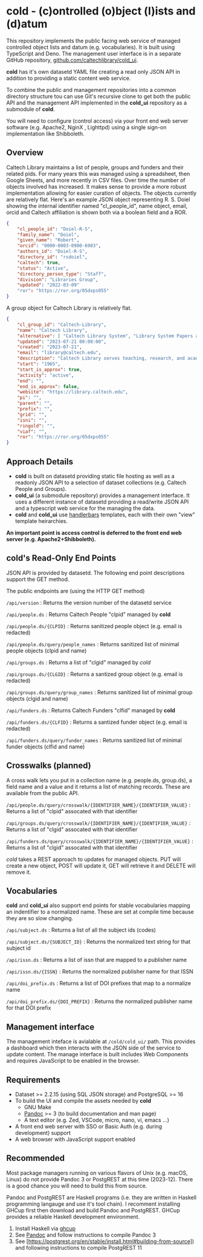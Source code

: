 cold - (c)ontrolled (o)bject (l)ists and (d)atum
================================================

This repository implements the public facing web service of managed controlled object lists and datum (e.g. vocabularies). It is built using TypeScript and Deno.  The management user interface is in a separate GitHub repository, [github.com/caltechlibrary/cold_ui](https://github.com/caltechlibrary/cold_ui).

**cold** has it's own datasetd YAML file creating a read only JSON API in addition to providing a static content web service.

To combine the public and management repositories into a common directory structure tou can use Git's recursive clone to get both the public API and the management API implemented in the **cold_ui** repository as a submodule of **cold**.

You will need to configure (control access) via your front end web server software (e.g. Apache2, NginX , Lighttpd) using a single sign-on implementation like Shibboleth.

Overview
--------

Caltech Library maintains a list of people, groups and funders and their related pids. For many years this was managed using a spreadsheet, then Google Sheets, and more recently in CSV files. Over time the number of objects involved has increased. It makes sense to provide a more robust implementation allowing for easier curation of objects. The objects currently are relatively flat.  Here's an example JSON object representing R. S. Doiel showing the internal identifier named "cl_people_id", name object, email, orcid and Caltech affiliation is shown both via a boolean field and a ROR.

~~~json
{
    "cl_people_id": "Doiel-R-S",
    "family_name": "Doiel",
    "given_name": "Robert",
    "orcid": "0000-0003-0900-6903",
    "authors_id": "Doiel-R-S",
    "directory_id": "rsdoiel",
    "caltech": true,
    "status": "Active",
    "directory_person_type": "Staff",
    "division": "Libraries Group",
    "updated": "2022-03-09"
    "ror": "https://ror.org/05dxps055"
}
~~~

A group object for Caltech Library is relatively flat.

~~~json
{
    "cl_group_id": "Caltech-Library",
    "name": "Caltech Library",
    "alternative": [ "Caltech Library System", "Library System Papers and Publications" ],
    "updated": "2023-07-21 00:08:00",
    "created": "2023-07-21",
    "email": "library@caltech.edu",
    "description": "Caltech Library serves teaching, research, and academic needs of its students, faculty, and staff of Caltech.",
    "start": "1965",
    "start_is_approx": true,
    "activity": "active",
    "end": "",
    "end_is_approx": false,
    "website": "https://library.caltech.edu",
    "pi": "",
    "parent": "",
    "prefix": "",
    "grid": "",
    "isni": "",
    "ringold": "",
    "viaf": "",
    "ror": "https://ror.org/05dxps055"
}
~~~

Approach Details
----------------

- **cold** is built on datasetd providing static file hosting as well as a readonly JSON API to a selection of dataset collections (e.g. Caltech People and Groups).
- **cold_ui** (a submodule repository) provides a management interface. It uses a different instance of datasetd providing a read/write JSON API and a typescript web service for the managing the data.
- **cold** and **cold_ui** use [handlerbars](https://handlerbarsjs.com) templates, each with their own "view" template heirarchies.

__An important point is access control is deferred to the front end web server (e.g. Apache2+Shibboleth).__

**cold**'s Read-Only End Points
-------------------------------

JSON API is provided by datasetd. The following end point descriptions support the GET method.

The public endpoints are (using the HTTP GET method)

`/api/version`
: Returns the version number of the datasetd service

`/api/people.ds`
: Returns Caltech People "clpid" managed by **cold**

`/api/people.ds/{CLPID}`
: Returns sanitized people object (e.g. email is redacted)

`/api/people.ds/query/people_names`
: Returns sanitized list of minimal people objects (clpid and name)

`/api/groups.ds`
: Returns a list of "clgid" managed by *cold*

`/api/groups.ds/{CLGID}`
: Returns a santized group object (e.g. email is redacted)

`/api/groups.ds/query/group_names`
: Returns sanitized list of minimal group objects (clgid and name)

`/api/funders.ds`
: Returns Caltech Funders "clfid" managed by **cold**

`/api/funders.ds/{CLFID}`
: Returns a santized funder object (e.g. email is redacted)

`/api/funders.ds/query/funder_names`
: Returns sanitized list of minimal funder objects (clfid and name)

Crosswalks (planned)
--------------------

A cross walk lets you put in a collection name (e.g. people.ds, group.ds), a field name and a value and it returns a list of matching
records. These are available from the public API.

`/api/people.ds/query/crosswalk/{IDENTIFIER_NAME}/{IDENTIFIER_VALUE}`
: Returns a list of "clpid" assocated with that identifier

`/api/groups.ds/query/crosswalk/{IDENTIFIER_NAME}/{IDENTIFIER_VALUE}`
: Returns a list of "clgid" assocated with that identifier

`/api/funders.ds/query/crosswalk/{IDENTIFIER_NAME}/{IDENTIFIER_VALUE}`
: Returns a list of "clgid" assocated with that identifier

*cold* takes a REST approach to updates for managed objects.  PUT will create a new object, POST will update it, GET will retrieve it and DELETE will remove it.

Vocabularies
------------

**cold** and **cold_ui** also support end points for stable vocabularies mapping an indentifier to a normalized name. These are set at compile time because they are so slow changing.

`/api/subject.ds`
: Returns a list of all the subject ids (codes)

`/api/subject.ds/{SUBJECT_ID}`
: Returns the normalized text string for that subject id

`/api/issn.ds`
: Returns a list of issn that are mapped to a publisher name

`/api/issn.ds/{ISSN}`
: Returns the normalized publisher name for that ISSN

`/api/doi_prefix.ds`
: Returns a list of DOI prefixes that map to a normalize name

`/api/doi_prefix.ds/{DOI_PREFIX}`
: Returns the normalized publisher name for that DOI prefix

Management interface
--------------------

The management inteface is avialable at `/cold/cold_ui/` path. This provides a dashboard which then interacts with the JSON side of the service to update content. The manage interface is built includes Web Components and requires JavaScript to be enabled in the browser.

Requirements
------------

- Dataset >= 2.2.15 (using SQL JSON storage) and PostgreSQL >= 16
- To build the UI and compile the assets needed by **cold**
  - GNU Make
  - [Pandoc](https://pandoc.org) >= 3 (to build documentation and man page)
  - A text editor (e.g. Zed, VSCode, micro, nano, vi, emacs ...)
- A front end web server with SSO or Basic Auth (e.g. during development) support
- A web browser with JavaScript support enabled

Recommended
-----------

Most package managers running on various flavors of Unix (e.g. macOS, Linux) do not provide Pandoc 3 or PostgREST at this time (2023-12).  There is a good chance you will need to build this from source.

Pandoc and PostgREST are Haskell programs (i.e. they are written in Haskell programming langauge and use it's tool chain).  I recomment installing GHCup first then download and build Pandoc and PostgREST.  GHCup provides a reliable Haskell development environment.

1. Install Haskell via [ghcup](https://www.haskell.org/ghcup/)
2. See [Pandoc](https://pandoc.org/installing.html#quick-cabal-method) and follow instructions to compile Pandoc 3
3. See [https://postgrest.org/en/stable/install.html#building-from-source]) and following instructions to compile PostgREST 11
